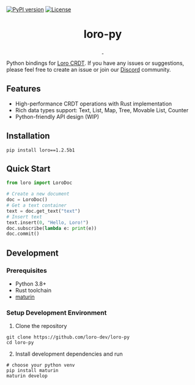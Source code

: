 [![PyPI version](https://badge.fury.io/py/loro.svg)](https://badge.fury.io/py/loro)
[![License](https://img.shields.io/badge/license-MIT-blue.svg)](LICENSE)

<h1 align="center">loro-py</h1>

<p align="center">
  <a aria-label="X" href="https://x.com/loro_dev" target="_blank">
    <img alt="" src="https://img.shields.io/badge/Twitter-black?style=for-the-badge&logo=Twitter">
  </a>
  <a aria-label="Discord-Link" href="https://discord.gg/tUsBSVfqzf" target="_blank">
    <img alt="" src="https://img.shields.io/badge/Discord-black?style=for-the-badge&logo=discord">
  </a>
</p>

Python bindings for [Loro CRDT](https://github.com/loro-dev/loro). If you have any issues or suggestions, please feel free to create an issue or join
our [Discord](https://discord.gg/tUsBSVfqzf) community.

## Features

-   High-performance CRDT operations with Rust implementation
-   Rich data types support: Text, List, Map, Tree, Movable List, Counter
-   Python-friendly API design (WIP)

## Installation

```shell
pip install loro==1.2.5b1
```

## Quick Start

```python
from loro import LoroDoc

# Create a new document
doc = LoroDoc()
# Get a text container
text = doc.get_text("text")
# Insert text
text.insert(0, "Hello, Loro!")
doc.subscribe(lambda e: print(e))
doc.commit()
```

## Development

### Prerequisites

-   Python 3.8+
-   Rust toolchain
-   [maturin](https://github.com/PyO3/maturin)

### Setup Development Environment

1. Clone the repository

```shell
git clone https://github.com/loro-dev/loro-py
cd loro-py
```

2. Install development dependencies and run

```shell
# choose your python venv
pip install maturin
maturin develop
```
